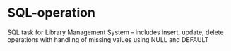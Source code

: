 # SQL-operation
SQL task for Library Management System – includes insert, update, delete operations with handling of missing values using NULL and DEFAULT
